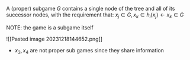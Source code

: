 A (proper) subgame $G$ contains a single node of the tree and all of its successor nodes, with the requirement that: 
$x_j \in G, x_k \in h_i(x_j) \leftarrow x_k \in G$

NOTE: the game is a subgame itself 

![[Pasted image 20231218144652.png]]
- $x_3,x_4$ are not proper sub games since they share information



